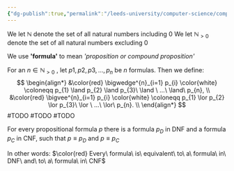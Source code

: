 ```yaml
---
{"dg-publish":true,"permalink":"/leeds-university/computer-science/compulsory-modules/fundamental-math-concepts/fundamentals-of-logic/normal-forms/","tags":["TODO"]}
---
```


We let $\mathbb{N}$ denote the set of all natural numbers including 0
We let $\mathbb{N}_{>0}$ denote the set of all natural numbers excluding 0

We use **'formula'** to mean *'proposition or compound proposition'*

For an $n \in \mathbb{N}_{>0}\ {}$, let $p1,p2,p3,...,p_n$ be $n$ formulas. Then we define:
$$
\begin{align*}
&\color{red} \bigwedge^{n}_{i=1} p_{i} \color{white}
\coloneqq p_{1} \land p_{2} \land p_{3}\ \land \ ...\ \land\ p_{n}, \\
&\color{red} \bigvee^{n}_{i=1} p_{i} \color{white}
\coloneqq p_{1} \lor p_{2} \lor p_{3}\ \lor \ ...\ \lor\ p_{n}. \\
\end{align*}
$$
#TODO 
#TODO 
#TODO 

For every propositional formula $p$ there is a formula $p_D$ in DNF and a formula $p_C$ in CNF, such that $p\equiv p_{D}$ and $p\equiv p_{C}$ 

In other words: $\color{red} Every\  formula\ is\ equivalent\ to\ a\ formula\ in\ DNF\ and\ to\ a\ formula\ in\ CNF$

